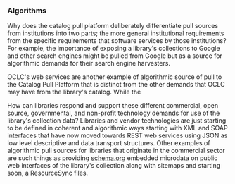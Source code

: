 ### Algorithms
Why does the catalog pull platform deliberately differentiate pull sources from institutions into two parts; the more general institutional requirements from the specific requirements that software services by those institutions? For example, the importance of exposing a library's collections to Google and other search engines might be pulled from Google but as a source for algorithmic demands for their search engine harvesters.

OCLC's web services are another example of algorithmic source of pull to the Catalog Pull Platform that is distinct from the other demands that OCLC may have from the library's catalog. While the

How can libraries respond and support these different commercial, open source, governmental, and non-profit technology demands for use of the library's collection data? Libraries and vendor technologies are  just starting to be defined in coherent and algorithmic ways starting with XML and SOAP interfaces that have now moved towards REST web services using JSON as low level descriptive and data transport structures. Other examples of algorithmic pull sources for libraries that originate in the commercial sector are such things as providing [schema.org](http://schema.org) embedded microdata on public web interfaces of the library's collection along with sitemaps and starting soon, a ResourceSync files.
